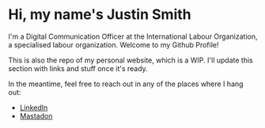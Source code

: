 # Hi, my name's Justin Smith

I'm a Digital Communication Officer at the International Labour Organization, a specialised labour organization.
Welcome to my Github Profile!

This is also the repo of my personal website, which is a WIP. I'll update this section with links and stuff once it's ready.

In the meantime, feel free to reach out in any of the places where I hang out:

- [LinkedIn](https://www.linkedin.com/in/justintemps/)
- [Mastadon](https://fosstodon.org/@justintemps)
